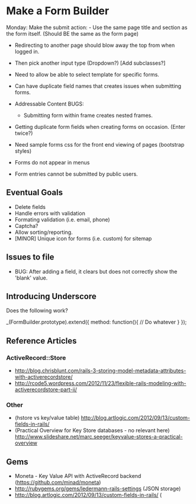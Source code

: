 # Make a Form Builder

Monday: Make the submit action:
    - Use the same page title and section as the form itself. (Should BE the same as the form page)
* Redirecting to another page should blow away the top from when logged in.

* Then pick another input type (Dropdown?)  [Add subclasses?]
* Need to allow be able to select template for specific forms.
* Can have duplicate field names that creates issues when submitting forms.
* Addressable Content BUGS:
    * Submitting form within frame creates nested frames.
* Getting duplicate form fields when creating forms on occasion. (Enter twice?)
* Need sample forms css for the front end viewing of pages (bootstrap styles)
* Forms do not appear in menus
* Form entries cannot be submitted by public users.

## Eventual Goals

* Delete fields
* Handle errors with validation
* Formating validation (i.e. email, phone)
* Captcha?
* Allow sorting/reporting.
* [MINOR] Unique icon for forms (i.e. custom) for sitemap

## Issues to file

* BUG: After adding a field, it clears but does not correctly show the 'blank' value.


## Introducing Underscore

Does the following work?

_(FormBuilder.prototype).extend({
    method: function(){
      // Do whatever
    }
});

## Reference Articles

### ActiveRecord::Store

* http://blog.chrisblunt.com/rails-3-storing-model-metadata-attributes-with-activerecordstore/
* http://rcode5.wordpress.com/2012/11/23/flexible-rails-modeling-with-activerecordstore-part-ii/

### Other

* (hstore vs key/value table) http://blog.artlogic.com/2012/09/13/custom-fields-in-rails/
* (Practical Overview for Key Store databases - no relevant here) http://www.slideshare.net/marc.seeger/keyvalue-stores-a-practical-overview

## Gems

* Moneta - Key Value API with ActiveRecord backend (https://github.com/minad/moneta)
* http://rubygems.org/gems/ledermann-rails-settings (JSON storage)
* http://blog.artlogic.com/2012/09/13/custom-fields-in-rails/ (